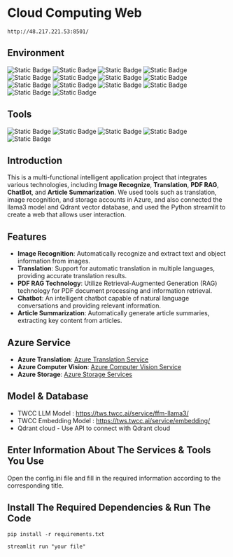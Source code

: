 # Cloud Computing Web
<pre><code>http://48.217.221.53:8501/</code></pre>

## Environment
![Static Badge](https://img.shields.io/badge/1.8.2-FFDC35?style=plastic&label=Poetry&labelColor=black)
![Static Badge](https://img.shields.io/badge/3.11.7-0E76B6?style=plastic&label=Python&labelColor=black)
![Static Badge](https://img.shields.io/badge/0.2.1-007500?style=plastic&label=langchain&labelColor=black)
![Static Badge](https://img.shields.io/badge/0.2.1-FFBD9D?style=plastic&label=langchain-community&labelColor=black)
![Static Badge](https://img.shields.io/badge/0.1.0-A100FF?label=langchian-qdrant&labelColor=black)
![Static Badge](https://img.shields.io/badge/4.2.0-5CADAD?style=plastic&label=pypdf&labelColor=black)
![Static Badge](https://img.shields.io/badge/1.9.1-B1BFE7?style=plastic&label=qdrant-client&labelColor=black)
![Static Badge](https://img.shields.io/badge/1.34.0-FF4B4B?style=plastic&label=streamlit&labelColor=black)
![Static Badge](https://img.shields.io/badge/0.3.12-00DB00?style=plastic&label=streamlit-option-menu&labelColor=black)
![Static Badge](https://img.shields.io/badge/0.4.2-8600FF?style=plastic&label=streamlit-extras&labelColor=black)
![Static Badge](https://img.shields.io/badge/1.0.0.b1-FF0080?style=plastic&label=azure-ai-translation-text&labelColor=black)
![Static Badge](https://img.shields.io/badge/0.9.0-FF8000?style=plastic&label=azure-cognitiveservices-vision-computervision&labelColor=black)
![Static Badge](https://img.shields.io/badge/12.20.0-9393FF?style=plastic&label=azure-storage-blob&labelColor=black)
![Static Badge](https://img.shields.io/badge/4.41.2-FFD21D?label=transformers&labelColor=black)

## Tools
![Static Badge](https://img.shields.io/badge/Azure-0062AD?style=for-the-badge&logo=microsoftazure&labelColor=black)
![Static Badge](https://img.shields.io/badge/Docker-2496ED?style=for-the-badge&logo=docker&labelColor=black)
![Static Badge](https://img.shields.io/badge/Llama3-0467DF?style=for-the-badge&logo=meta&labelColor=black)
![Static Badge](https://img.shields.io/badge/Embedding-7B7B7B?style=for-the-badge&logo=vectorworks&labelColor=black)
![Static Badge](https://img.shields.io/badge/Qdrant-4F46DC?style=for-the-badge&logo=qase&labelColor=black)

## Introduction
This is a multi-functional intelligent application project that integrates various technologies, including **Image Recognize**, **Translation**, **PDF RAG**, **ChatBot**, and **Article Summarization**. We used tools such as translation, image recognition, and storage accounts in Azure, and also connected the llama3 model and Qdrant vector database, and used the Python streamlit to create a web that allows user interaction.

## Features
- **Image Recognition**: Automatically recognize and extract text and object information from images.
- **Translation**: Support for automatic translation in multiple languages, providing accurate translation results.
- **PDF RAG Technology**: Utilize Retrieval-Augmented Generation (RAG) technology for PDF document processing and information retrieval.
- **Chatbot**: An intelligent chatbot capable of natural language conversations and providing relevant information.
- **Article Summarization**: Automatically generate article summaries, extracting key content from articles.

## Azure Service
- **Azure Translation**: [Azure Translation Service](https://azure.microsoft.com/en-us/services/cognitive-services/translator/)
- **Azure Computer Vision**: [Azure Computer Vision Service](https://azure.microsoft.com/en-us/services/cognitive-services/computer-vision/)
- **Azure Storage**: [Azure Storage Services](https://azure.microsoft.com/en-us/services/storage/)

## Model & Database
- TWCC LLM Model : https://tws.twcc.ai/service/ffm-llama3/
- TWCC Embedding Model : https://tws.twcc.ai/service/embedding/
- Qdrant cloud - Use API to connect with Qdrant cloud

## Enter Information About The Services & Tools You Use
Open the config.ini file and fill in the required information according to the corresponding title.

## Install The Required Dependencies & Run The Code
<pre><code>pip install -r requirements.txt</code></pre>
<pre><code>streamlit run "your file"</code></pre>
